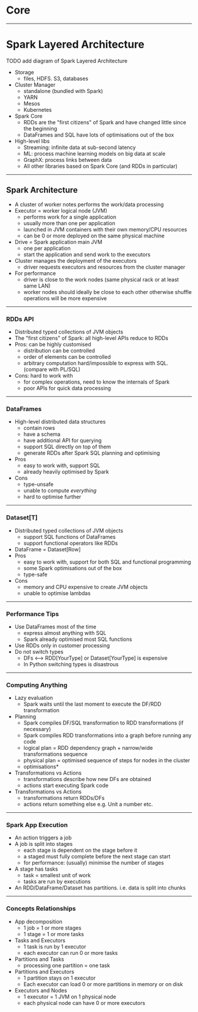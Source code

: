 # Core

---

# Spark Layered Architecture

TODO add diagram of Spark Layered Architecture

- Storage
  - files, HDFS. S3, databases
- Cluster Manager
  - standalone (bundled with Spark)
  - YARN
  - Mesos
  - Kubernetes
- Spark Core
  - RDDs are the "first citizens" of Spark and have changed little since the beginning
  - DataFrames and SQL have lots of optimisations out of the box
- High-level libs
  - Streaming: infinite data at sub-second latency
  - ML: process machine learning models on big data at scale
  - GraphX: process links between data
  - All other libraries based on Spark Core (and RDDs in particular)

---

## Spark Architecture

- A cluster of worker notes performs the work/data processing
- Executor = worker logical node (JVM)
  - performs work for a single application
  - usually more than one per application
  - launched in JVM containers with their own memory/CPU resources
  - can be 0 or more deployed on the same physical machine
- Drive = Spark application main JVM
  - one per application
  - start the application and send work to the executors
- Cluster manages the deployment of the executors
  - driver requests executors and resources from the cluster manager
- For performance
  - driver is close to the work nodes (same physical rack or at least same LAN)
  - worker nodes should ideally be close to each other otherwise shuffle operations will be more expensive

---

### RDDs API

- Distributed typed collections of JVM objects
- The "first citizens" of Spark: all high-level APIs reduce to RDDs
- Pros: can be highly customised
  - distribution can be controlled
  - order of elements can be controlled
  - arbitrary computation hard/impossible to express with SQL. (compare with PL/SQL)
- Cons: hard to work with
  - for complex operations, need to know the internals of Spark
  - poor APIs for quick data processing

---

### DataFrames

- High-level distributed data structures
  - contain rows
  - have a schema
  - have additional API for querying
  - support SQL directly on top of them
  - generate RDDs after Spark SQL planning and optimising
- Pros
  - easy to work with, support SQL
  - already heavily optimised by Spark
- Cons
  - type-unsafe
  - unable to compute *everything*
  - hard to optimise further

---

### Dataset[T]

- Distributed typed collections of JVM objects
  - support SQL functions of DataFrames
  - support functional operators like RDDs
- DataFrame = Dataset[Row]
- Pros
  - easy to work with, support for both SQL and functional programming
  - some Spark optimisations out of the box
  - type-safe
- Cons
  - memory and CPU expensive to create JVM objects
  - unable to optimise lambdas

---

### Performance Tips

- Use DataFrames most of the time
  - express almost anything with SQL
  - Spark already optimised most SQL functions
- Use RDDs only in customer processing
- Do not switch types
  - DFs <--> RDD[YourType] or Dataset[YourType] is expensive
  - In Python switching types is disastrous

---

### Computing Anything

- Lazy evaluation
  - Spark waits until the last moment to execute the DF/RDD transformation
- Planning
  - Spark compiles DF/SQL transformation to RDD transformations (if necessary)
  - Spark compiles RDD transformations into a graph before running any code
  - logical plan = RDD dependency graph + narrow/wide transformations sequence
  - physical plan = optimised sequence of steps for nodes in the cluster
  - optimisations*
- Transformations vs Actions
  - transformations describe how new DFs are obtained
  - actions start executing Spark code
- Transformations vs Actions
  - transformations return RDDs/DFs
  - actions return something else e.g. Unit a number etc.

---

### Spark App Execution

- An action triggers a job
- A job is split into stages
  - each stage is dependent on the stage before it
  - a staged must fully complete before the next stage can start
  - for performance: (usually) minimise the number of stages
- A stage has tasks
  - task = smallest unit of work
  - tasks are run by executions
- An RDD/DataFrame/Dataset has partitions. i.e. data is split into chunks

---

### Concepts Relationships

- App decomposition
  - 1 job = 1 or more stages
  - 1 stage = 1 or more tasks
- Tasks and Executors
  - 1 task is run by 1 executor
  - each executor can run 0 or more tasks
- Partitions and Tasks
  - processing one partition = one task
- Partitions and Executors
  - 1 partition stays on 1 executor
  - Each executor can load 0 or more partitions in memory or on disk
- Executors and Nodes
  - 1 executor = 1 JVM on 1 physical node
  - each physical node can have 0 or more executors